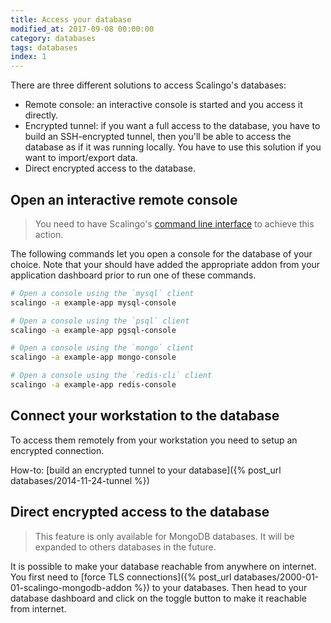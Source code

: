 ```yaml
---
title: Access your database
modified_at: 2017-09-08 00:00:00
category: databases
tags: databases
index: 1
---
```


There are three different solutions to access Scalingo's databases:

* Remote console: an interactive console is started and you access it directly.
* Encrypted tunnel: if you want a full access to the database, you have to build an
  SSH-encrypted tunnel, then you'll be able to access the database as if it was running locally.
  You have to use this solution if you want to import/export data.
* Direct encrypted access to the database.

## Open an interactive remote console

<blockquote class="bg-info">
You need to have Scalingo's <a href="http://cli.scalingo.com" target="_blank">command line interface</a> to
achieve this action.
</blockquote>

The following commands let you open a console for the database
of your choice. Note that your should have added the appropriate addon from
your application dashboard prior to run one of these commands.

```bash
# Open a console using the `mysql` client
scalingo -a example-app mysql-console

# Open a console using the `psql` client
scalingo -a example-app pgsql-console

# Open a console using the `mongo` client
scalingo -a example-app mongo-console

# Open a console using the `redis-cli` client
scalingo -a example-app redis-console
```

## Connect your workstation to the database

To access them remotely from your workstation you need to setup an encrypted
connection.

How-to: [build an encrypted tunnel to your database]({% post_url databases/2014-11-24-tunnel %})

## Direct encrypted access to the database

<blockquote class="warning">
  This feature is only available for MongoDB databases.
  It will be expanded to others databases in the future.
</blockquote>

It is possible to make your database reachable from anywhere on internet. You
first need to [force TLS connections]({% post_url
databases/2000-01-01-scalingo-mongodb-addon %}) to your databases. Then head to
your database dashboard and click on the toggle button to make it reachable
from internet.
